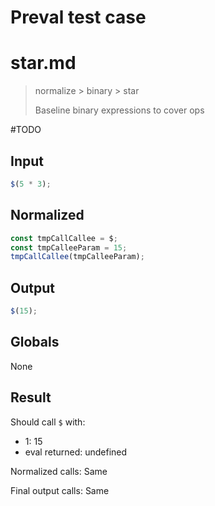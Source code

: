 # Preval test case

# star.md

> normalize > binary > star
>
> Baseline binary expressions to cover ops

#TODO

## Input

`````js filename=intro
$(5 * 3);
`````

## Normalized

`````js filename=intro
const tmpCallCallee = $;
const tmpCalleeParam = 15;
tmpCallCallee(tmpCalleeParam);
`````

## Output

`````js filename=intro
$(15);
`````

## Globals

None

## Result

Should call `$` with:
 - 1: 15
 - eval returned: undefined

Normalized calls: Same

Final output calls: Same
